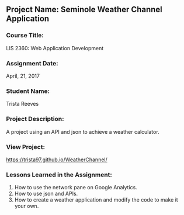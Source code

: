 ## Project Name:  Seminole Weather Channel Application

### Course Title:
LIS 2360:  Web Application Development

### Assignment Date:  
April, 21, 2017 

### Student Name:  
Trista Reeves

### Project Description:
A project using an API and json to achieve a weather calculator.

### View Project:
https://trista97.github.io/WeatherChannel/

### Lessons Learned in the Assignment:
1. How to use the network pane on Google Analytics.
2. How to use json and APIs.
3. How to create a weather application and modify the code to make it your own.